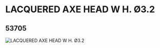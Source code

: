 # LACQUERED AXE HEAD W H. Ø3.2
## 53705
![LACQUERED AXE HEAD W H. Ø3.2](https://lc-www-live-s.legocdn.com/media/bricks/5/2/4273965.jpg)